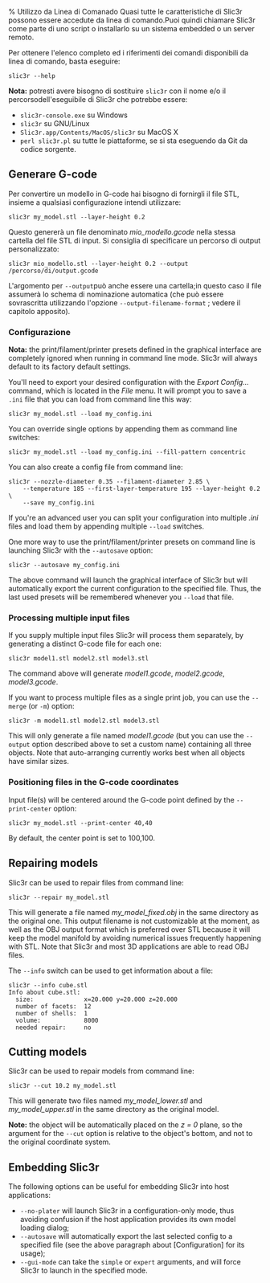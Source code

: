 % Utilizzo da Linea di Comanado
Quasi tutte le caratteristiche di Slic3r possono essere accedute da linea di comando.Puoi quindi
chiamare Slic3r come parte di uno script o installarlo su un sistema embedded o un server remoto.

Per ottenere l'elenco completo ed i riferimenti dei comandi disponibili da linea
di comando, basta eseguire:

    slic3r --help

**Nota:** potresti avere bisogno di sostituire `slic3r` con il nome e/o il percorsodell'eseguibile di Slic3r che potrebbe essere:

* `slic3r-console.exe` su Windows
* `slic3r` su GNU/Linux
* `Slic3r.app/Contents/MacOS/slic3r` su MacOS X
* `perl slic3r.pl` su tutte le piattaforme, se si sta eseguendo da Git da codice sorgente.

Generare G-code
-----------------
Per convertire un modello in G-code hai bisogno di fornirgli il file STL, insieme a qualsiasi configurazione intendi utilizzare:

    slic3r my_model.stl --layer-height 0.2
Questo genererà un file denominato *mio_modello.gcode* nella stessa cartella
 del file STL di input. Si consiglia di specificare un percorso di output personalizzato:

    slic3r mio_modello.stl --layer-height 0.2 --output /percorso/di/output.gcode


L'argomento per `--output`può anche essere una cartella;in questo caso il file
assumerà lo schema di nominazione automatica (che può essere sovrascritta utilizzando l'opzione
`--output-filename-format` ; vedere il capitolo apposito).

### Configurazione

**Nota:** the print/filament/printer presets defined in the graphical interface
are completely ignored when running in command line mode. Slic3r will always
default to its factory default settings.

You'll need to export your desired configuration with the *Export Config...*
command, which is located in the *File* menu. It will prompt you to save a
`.ini` file that you can load from command line this way:

    slic3r my_model.stl --load my_config.ini

You can override single options by appending them as command line switches:

    slic3r my_model.stl --load my_config.ini --fill-pattern concentric

You can also create a config file from command line:

    slic3r --nozzle-diameter 0.35 --filament-diameter 2.85 \
        --temperature 185 --first-layer-temperature 195 --layer-height 0.2 \
        --save my_config.ini

If you're an advanced user you can split your configuration into multiple 
*.ini* files and load them by appending multiple `--load` switches.

One more way to use the print/filament/printer presets on command line is
launching Slic3r with the `--autosave` option:

    slic3r --autosave my_config.ini

The above command will launch the graphical interface of Slic3r but will
automatically export the current configuration to the specified file. Thus,
the last used presets will be remembered whenever you `--load` that file.

### Processing multiple input files

If you supply multiple input files Slic3r will process them separately, 
by generating a distinct G-code file for each one:

    slic3r model1.stl model2.stl model3.stl

The command above will generate *model1.gcode*, *model2.gcode*,
*model3.gcode*.

If you want to process multiple files as a single print job, you can use
the `--merge` (or `-m`) option:
    
    slic3r -m model1.stl model2.stl model3.stl

This will only generate a file named *model1.gcode* (but you can use the 
`--output` option described above to set a custom name) containing all three
objects. Note that auto-arranging currently works best when all objects have
similar sizes.

### Positioning files in the G-code coordinates

Input file(s) will be centered around the G-code point defined by the
`--print-center` option:

    slic3r my_model.stl --print-center 40,40

By default, the center point is set to 100,100.

Repairing models
----------------

Slic3r can be used to repair files from command line:

    slic3r --repair my_model.stl

This will generate a file named *my_model_fixed.obj* in the same directory
as the original one. This output filename is not customizable at the moment,
as well as the OBJ output format which is preferred over STL because it will
keep the model manifold by avoiding numerical issues frequently happening 
with STL. Note that Slic3r and most 3D applications are able to read OBJ files.

The `--info` switch can be used to get information about a file:

    slic3r --info cube.stl
    Info about cube.stl:
      size:              x=20.000 y=20.000 z=20.000
      number of facets:  12
      number of shells:  1
      volume:            8000
      needed repair:     no

Cutting models
--------------

Slic3r can be used to repair models from command line:

    slic3r --cut 10.2 my_model.stl

This will generate two files named *my_model_lower.stl* and *my_model_upper.stl*
in the same directory as the original model.

**Note:** the object will be automatically placed on the *z = 0* plane, so 
the argument for the `--cut` option is relative to the object's bottom, and
not to the original coordinate system.

Embedding Slic3r
----------------

The following options can be useful for embedding Slic3r into host applications:

* `--no-plater` will launch Slic3r in a configuration-only mode, thus avoiding
  confusion if the host application provides its own model loading dialog;
* `--autosave` will automatically export the last selected config to a specified
   file (see the above paragraph about [Configuration] for its usage);
* `--gui-mode` can take the `simple` or `expert` arguments, and will force Slic3r
  to launch in the specified mode.

